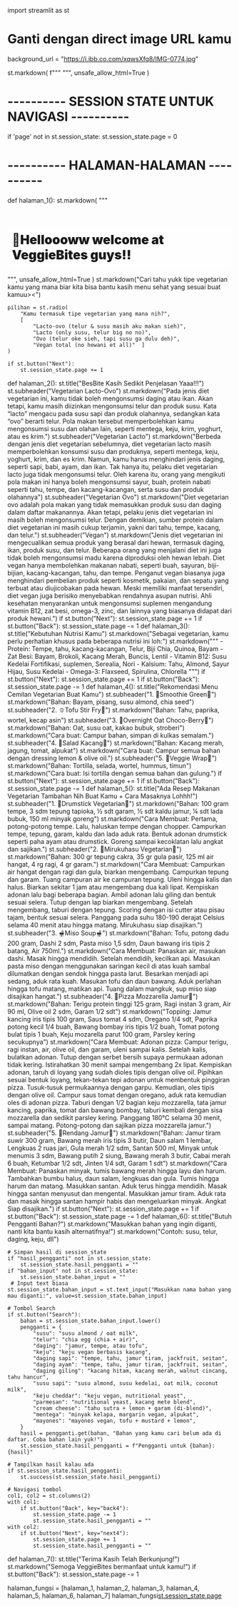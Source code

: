import streamlit as st

# Ganti dengan direct image URL kamu
background_url = "https://i.ibb.co.com/xqwsXfq8/IMG-0774.jpg"

st.markdown(
    f"""
    <style>
    .stApp {{
        background-image: url("{background_url}");
        background-size: cover;
        background-repeat: no-repeat;
        background-position: center;
        background-attachment: fixed;
    }}
    </style>
    """,
    unsafe_allow_html=True
)
# ---------- SESSION STATE UNTUK NAVIGASI ----------
if 'page' not in st.session_state:
    st.session_state.page = 0

# ---------- HALAMAN-HALAMAN ----------
def halaman_1():
    st.markdown(
        """
        <h1 style="
            font-weight: 1000;
            color: #1A1A1A;
            text-shadow: 1px 1px 3px rgba(255,255,255,0.6);
            background-color: rgba(255, 255, 255, 0.6);
            padding: 10px;
            border-radius: 10px;
            display: inline-block;
        ">
            🥦Helloooww welcome at VeggieBites guys!!
        </h1>
        """, 
        unsafe_allow_html=True
     )
    st.markdown("Cari tahu yukk tipe vegetarian kamu yang mana biar kita bisa bantu kasih menu sehat yang sesuai buat kamuu><")

    pilihan = st.radio(
        "Kamu termasuk tipe vegetarian yang mana nih?",
        [
            "Lacto-ovo (telur & susu masih aku makan sieh)",
            "Lacto (only susu, telur big no no)",
            "Ovo (telur oke sieh, tapi susu ga dulu deh)",
            "Vegan total (no hewani et all)"  ]
    )
    
    if st.button("Next"):
        st.session_state.page += 1
def halaman_2():
    st.title("BesBite Kasih Sedikit Penjelasan Yaaa!!!")
    st.subheader("Vegetarian Lacto-Ovo")
    st.markdown("Pada jenis diet vegetarian ini, kamu tidak boleh mengonsumsi daging atau ikan. Akan tetapi, kamu masih diizinkan mengonsumsi telur dan produk susu. Kata “lacto” mengacu pada susu sapi dan produk olahannya, sedangkan kata “ovo” berarti telur. Pola makan tersebut memperbolehkan kamu mengonsumsi susu dan olahan lain, seperti mentega, keju, krim, yoghurt, atau es krim.")
    st.subheader("Vegetarian Lacto")
    st.markdown("Berbeda dengan jenis diet vegetarian sebelumnya, diet vegetarian lacto masih memperbolehkan konsumsi susu dan produknya, seperti mentega, keju, yoghurt, krim, dan es krim. Namun, kamu harus menghindari jenis daging, seperti sapi, babi, ayam, dan ikan. Tak hanya itu, pelaku diet vegetarian lacto juga tidak mengonsumsi telur. Oleh karena itu, orang yang mengikuti pola makan ini hanya boleh mengonsumsi sayur, buah, protein nabati seperti tahu, tempe, dan kacang-kacangan, serta susu dan produk olahannya")
    st.subheader("Vegetarian Ovo")
    st.markdown("Diet vegetarian ovo adalah pola makan yang tidak memasukkan produk susu dan daging dalam daftar makanannya. Akan tetapi, pelaku jenis diet vegetarian ini masih boleh mengonsumsi telur. Dengan demikian, sumber protein dalam diet vegetarian ini masih cukup terjamin, yakni dari tahu, tempe, kacang, dan telur.")
    st.subheader("Vegan")
    st.markdown("Jenis diet vegetarian ini mengecualikan semua produk yang berasal dari hewan, termasuk daging, ikan, produk susu, dan telur. Beberapa orang yang menjalani diet ini juga tidak boleh mengonsumsi madu karena diproduksi oleh hewan lebah. Diet vegan hanya membolehkan makanan nabati, seperti buah, sayuran, biji-bijian, kacang-kacangan, tahu, dan tempe. Penganut vegan biasanya juga menghindari pembelian produk seperti kosmetik, pakaian, dan sepatu yang terbuat atau diujicobakan pada hewan. Meski memiliki manfaat tersendiri, diet vegan juga berisiko menyebabkan rendahnya asupan nutrisi. Ahli kesehatan menyarankan untuk mengonsumsi suplemen mengandung vitamin B12, zat besi, omega-3, zinc, dan lainnya yang biasanya didapat dari produk hewani.")
    if st.button("Next"):
        st.session_state.page += 1
    if st.button("Back"):
        st.session_state.page -= 1
def halaman_3():
    st.title("Kebutuhan Nutrisi Kamu")
    st.markdown("Sebagai vegetarian, kamu perlu perhatian khusus pada beberapa nutrisi ini loh:")
    st.markdown("""
    - Protein: Tempe, tahu, kacang-kacangan, Telur, Biji Chia, Quinoa, Bayam
    - Zat Besi: Bayam, Brokoli, Kacang Merah, Buncis, Lentil
    - Vitamin B12: Susu Kedelai Fortifikasi, suplemen, Serealia, Nori
    - Kalsium: Tahu, Almond, Sayur Hijau, Susu Kedelai
    - Omega-3: Flaxseed, Spirulina, Chlorella
    """)
    if st.button("Next"):
        st.session_state.page += 1
    if st.button("Back"):
        st.session_state.page -= 1
def halaman_4():
    st.title("Rekomendasi Menu Cemilan Vegetarian Buat Kamu")
    st.subheader("1. 💚Smoothie Green💚")
    st.markdown("Bahan: Bayam, pisang, susu almond, chia seed")
    st.subheader("2. 🫑Tofu Stir Fry🥕")
    st.markdown("Bahan: Tahu, paprika, wortel, kecap asin")
    st.subheader("3. 🍫Overnight Oat Choco-Berry🍓")
    st.markdown("Bahan: Oat, susu oat, kakao bubuk, stroberi")
    st.markdown("Cara buat: Campur bahan, simpan di kulkas semalam.")
    st.subheader("4. 🥜Salad Kacang🥜")
    st.markdown("Bahan: Kacang merah, jagung, tomat, alpukat")
    st.markdown("Cara buat: Campur semua bahan dengan dressing lemon & olive oil.")
    st.subheader("5. 🥬Veggie Wrap🥬")
    st.markdown("Bahan: Tortilla, selada, wortel, hummus, timun")
    st.markdown("Cara buat: Isi tortilla dengan semua bahan dan gulung.")
    if st.button("Next"):
        st.session_state.page += 1
    if st.button("Back"):
        st.session_state.page -= 1
def halaman_5():
    st.title("Ada Resep Makanan Vegetarian Tambahan Nih Buat Kamu + Cara Masaknya Lohhh!")
    st.subheader("1. 🍗Drumstick Vegetarian🍗")
    st.markdown("Bahan: 100 gram tempe, 3 sdm tepung tapioka, ½ sdt garam, ½ sdt kaldu jamur, ¼ sdt lada bubuk, 150 ml minyak goreng")
    st.markdown("Cara Membuat: Pertama, potong-potong tempe. Lalu, haluskan tempe dengan chopper. Campurkan tempe, tepung, garam, kaldu dan lada aduk rata. Bentuk adonan drumstick seperti paha ayam atau drumstick. Goreng sampai kecoklatan lalu angkat dan sajikan.")
    st.subheader("2. 🥖Mirukuhasu Vegetarian🥖")
    st.markdown("Bahan: 300 gr tepung cakra, 35 gr gula pasir, 125 ml air hangat, 4 rg ragi, 4 gr garam.")
    st.markdown("Cara Membuat: Campurkan air hangat dengan ragi dan gula, biarkan mengembang. Campurkan tepung dan garam. Tuang campuran air ke campuran tepung. Uleni hingga kalis dan halus. Biarkan sekitar 1 jam atau mengembang dua kali lipat. Kempiskan adonan lalu bagi beberapa bagian. Ambil adonan lalu giling dan bentuk sesuai selera. Tutup dengan lap biarkan mengembang. Setelah mengembang, taburi dengan tepung. Scoring dengan isi cutter atau pisau tajam, bentuk sesuai selera. Panggang pada suhu 180-190 derajat Celsius selama 40 menit atau hingga matang. Mirukuhasu siap disajikan.")
    st.subheader("3. 🫕Miso Soup🫕")
    st.markdown("Bahan: Tofu, potong dadu 200 gram, Dashi 2 sdm, Pasta miso 1,5 sdm, Daun bawang iris tipis 2 batang, Air 750ml.")
    st.markdown("Cara Membuat: Panaskan air, masukan dashi. Masak hingga mendidih. Setelah mendidih, kecilkan api. Masukan pasta miso dengan menggunakan saringan kecil di atas kuah sambal dilumatkan dengan sendok hingga pasta larut. Besarkan menjadi api sedang, aduk rata kuah. Masukan tofu dan daun bawang. Aduk perlahan hingga tofu matang, matikan api. Tuang dalam mangkuk, sup miso siap disajikan hangat.")
    st.subheader("4. 🍕Pizza Mozzarella Jamur🍕")
    st.markdown("Bahan: Terigu protein tinggi 125 gram, Ragi instan 3 gram, Air 90 ml, Olive oil 2 sdm, Garam 1/2 sdt")
    st.markdown("Topping: Jamur kancing iris tipis 100 gram, Saus tomat 4 sdm, Oregano 1/4 sdt, Paprika potong kecil 1/4 buah, Bawang bombay iris tipis 1/2 buah, Tomat potong bulat tipis 1 buah, Keju mozarella parut 100 gram, Parsley kering secukupnya")
    st.markdown("Cara Membuat: Adonan pizza: Campur terigu, ragi instan, air, olive oil, dan garam, uleni sampai kalis. Setelah kalis, bulatkan adonan. Tutup dengan serbet bersih supaya permukaan adonan tidak kering. Istirahatkan 30 menit sampai mengembang 2x lipat. Kempiskan adonan, taruh di loyang yang sudah dioles tipis dengan olive oil. Pipihkan sesuai bentuk loyang, tekan-tekan tepi adonan untuk membentuk pinggiran pizza. Tusuk-tusuk permukaannya dengan garpu. Kemudian, oles tipis dengan olive oil. Campur saus tomat dengan oregano, aduk rata kemudian oles di adonan pizza. Taburi dengan 1/2 bagian keju mozzarella, tata jamur kancing, paprika, tomat dan bawang bombay, taburi kembali dengan sisa mozzarella dan sedikit parsley kering. Panggang 180°C selama 30 menit, sampai matang. Potong-potong dan sajikan pizza mozzarella jamur.")
    st.subheader("5. 🍄Rendang Jamur🍄")
    st.markdown("Bahan: Jamur tiram suwir 300 gram, Bawang merah iris tipis 3 butir, Daun salam 1 lembar, Lengkuas 2 ruas jari, Gula merah 1/2 sdm, Santan 500 ml, Minyak untuk menumis 3 sdm, Bawang putih 2 siung, Bawang merah 3 butir, Cabai merah 6 buah, Ketumbar 1/2 sdt, Jinten 1/4 sdt, Garam 1 sdt")
    st.markdown("Cara Membuat: Panaskan minyak, tumis bawang merah hingga layu dan harum. Tambahkan bumbu halus, daun salam, lengkuas dan gula. Tumis hingga harum dan matang. Masukkan santan. Aduk terus hingga mendidih. Masak hingga santan menyusut dan mengental. Masukkan jamur tiram. Aduk rata dan masak hingga santan hampir habis dan mengeluarkan minyak. Angkat Siap disajikan.")
    if st.button("Next"):
        st.session_state.page += 1
    if st.button("Back"):
        st.session_state.page -= 1
def halaman_6():
    st.title("Butuh Pengganti Bahan?")
    st.markdown("Masukkan bahan yang ingin diganti, nanti kita bantu kasih alternatifnya!")
    st.markdown("Contoh: susu, telur, daging, keju, dll")

    # Simpan hasil di session_state
    if "hasil_pengganti" not in st.session_state:
        st.session_state.hasil_pengganti = ""
    if "bahan_input" not in st.session_state:
        st.session_state.bahan_input = ""
     # Input text biasa
    st.session_state.bahan_input = st.text_input("Masukkan nama bahan yang mau diganti:", value=st.session_state.bahan_input)

    # Tombol Search
    if st.button("Search"):
        bahan = st.session_state.bahan_input.lower()
        pengganti = {
            "susu": "susu almond / oat milk",
            "telur": "chia egg (chia + air)",
            "daging": "jamur, tempe, atau tofu",
            "keju": "keju vegan berbasis kacang",
            "daging sapi": "tempe, tahu, jamur tiram, jackfruit, seitan",
            "daging ayam": "tempe, tahu, jamur tiram, jackfruit, seitan",
            "daging giling": "kacang hitam, kacang merah, walnut cincang, tahu hancur",
            "susu sapi": "susu almond, susu kedelai, oat milk, coconut milk",
            "keju cheddar": "keju vegan, nutritional yeast",
            "parmesan": "nutritional yeast, kacang mete blend",
            "cream cheese": "tahu sutra + lemon + garam (di-blend)",
            "mentega": "minyak kelapa, margarin vegan, alpukat",
            "mayones": "mayones vegan, tofu + mustard + lemon",
        }
        hasil = pengganti.get(bahan, "Bahan yang kamu cari belum ada di daftar. Coba bahan lain yuk!")
        st.session_state.hasil_pengganti = f"Pengganti untuk {bahan}: {hasil}"

    # Tampilkan hasil kalau ada
    if st.session_state.hasil_pengganti:
        st.success(st.session_state.hasil_pengganti)

    # Navigasi tombol
    col1, col2 = st.columns(2)
    with col1:
        if st.button("Back", key="back4"):
            st.session_state.page -= 1
            st.session_state.hasil_pengganti = ""
    with col2:
        if st.button("Next", key="next4"):
            st.session_state.page += 1
            st.session_state.hasil_pengganti = ""
def halaman_7():
    st.title("Terima Kasih Telah Berkunjung!")
    st.markdown("Semoga VeggieBites bermanfaat untuk kamu!")
    if st.button("Back"):
        st.session_state.page -= 1

halaman_fungsi = [halaman_1, halaman_2, halaman_3, halaman_4, halaman_5, halaman_6, halaman_7]
halaman_fungsi[st.session_state.page]()
        
